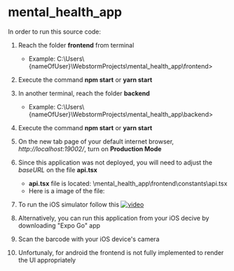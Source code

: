 # mental_health_app

In order to run this source code:
1. Reach the folder **frontend** from terminal 
   - Example: C:\Users\\{nameOfUser}\WebstormProjects\mental_health_app\frontend>
2. Execute the command **npm start** or **yarn start**
3. In another terminal, reach the folder **backend**
   - Example: C:\Users\\{nameOfUser}\WebstormProjects\mental_health_app\backend>
4. Execute the command **npm start** or **yarn start**
5. On the new tab page of your default internet browser, _http://localhost:19002/_, turn on **Production Mode**
6. Since this application was not deployed, you will need to adjust the _baseURL_ on the file **api.tsx**
   - **api.tsx** file is located: \mental_health_app\frontend\constants\api.tsx
   - Here is a image of the file: 

7. To run the iOS simulator follow this [![video](http://img.youtube.com/vi/0-S5a0eXPoc?t=879/0.jpg)](https://www.youtube.com/watch?v=0-S5a0eXPoc?t=879)
8. Alternatively, you can run this application from your iOS decive by downloading "Expo Go" app
9. Scan the barcode with your iOS device's camera
10. Unfortunaly, for android the frontend is not fully implemented to render the UI appropriately
